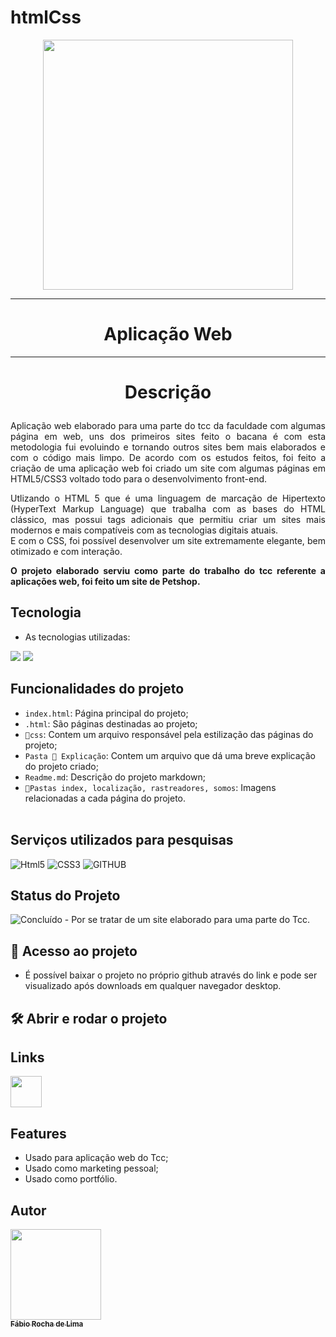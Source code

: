 # htmlCss

<p align="center"><img src="https://eventostech.com.br/wp-content/uploads/2019/07/todo-precisa-saber-automatizar-aplicacao-web-eventostech.jpg" width="400px"/></p>
<hr>
 <h1 align="center">Aplicação Web</h1>
 <hr>

# <p align="center">Descrição</p>
<p align="justify">
Aplicação web elaborado para uma parte do tcc da faculdade com algumas página em web, uns dos primeiros sites feito o bacana é com esta metodologia fui evoluindo e tornando outros sites bem mais elaborados e com o código mais limpo. De acordo com os estudos feitos, foi feito a criação de uma aplicação web foi criado um site com algumas páginas em HTML5/CSS3 voltado todo para o desenvolvimento front-end.<br>
<p align="justify">
Utlizando o HTML 5 que é uma linguagem de marcação de Hipertexto (HyperText Markup Language) que trabalha com as bases do HTML clássico, mas possui tags adicionais que permitiu criar um sites mais modernos e mais compatíveis com as tecnologias digitais atuais.<br>
E com o CSS, foi possível desenvolver um site extremamente elegante, bem otimizado e com interação.
<p align="justify">

<p align="justify">
<b>O projeto elaborado serviu como parte do trabalho do tcc referente a aplicações web, foi feito um site de Petshop.</b>
</p>
 
 
## Tecnologia
 
* As tecnologias utilizadas:<br>
<p>
<img src="https://img.icons8.com/external-flaticons-lineal-color-flat-icons/64/000000/external-html-5-mobile-app-development-flaticons-lineal-color-flat-icons.png"/>
<img src="https://img.icons8.com/dusk/64/000000/css3.png"/>
</p>


 ## Funcionalidades do projeto

- `index.html`:  Página principal do projeto;
- `.html`:  São páginas destinadas ao projeto;
- `📁css`: Contem um arquivo responsável pela estilização das páginas do projeto;
- `Pasta 📁 Explicação`:  Contem um arquivo que dá uma breve explicação do projeto criado;
- `Readme.md`:  Descrição do projeto markdown;
- `📁Pastas index, localização, rastreadores, somos`:  Imagens relacionadas a cada página do projeto. <br><br>

## Serviços utilizados para pesquisas
 
 ![Html5](https://img.shields.io/badge/-HTML5-red?logo=HTML5&logoColor=white&style=for-the-badge)
 ![CSS3](https://img.shields.io/badge/-CSS3-02569g?logo=CSS3&logoColor=white&style=for-the-badge)
 ![GITHUB](https://img.shields.io/badge/-github-blue?logo=github&logoColor=white&&style=for-the-badge)
 <br>
## Status do Projeto
<p align="center">

![Concluído](https://img.shields.io/badge/-Concluído-red?logo=&logoColor=white&&style=static) - Por se tratar de um site elaborado para uma parte do Tcc.</p>


 
## 📁 Acesso ao projeto

- É possível baixar o projeto no próprio github através do link e pode ser visualizado após downloads em qualquer navegador desktop.


## 🛠️ Abrir e rodar o projeto
## Links

<p justify-items="center">
 <a href="https://github.com/fabio-0611/HTML/">
 <img src="https://cdn.icon-icons.com/icons2/2351/PNG/512/logo_github_icon_143196.png" width="50px"></a>
</P>

## Features
 
  - Usado para aplicação web do Tcc;
  - Usado como marketing pessoal;
  - Usado como portfólio.<br>
 
 
 ## Autor
 
 [<img src="https://avatars.githubusercontent.com/u/63213686?s=400&u=e24b998ffba407947eece8ca64b3c1230047f515&v=4" width="145px"><br><sub align="center" ><b color="white">Fábio Rocha de Lima</b></sub>](https://github.com/fabio-0611) 

